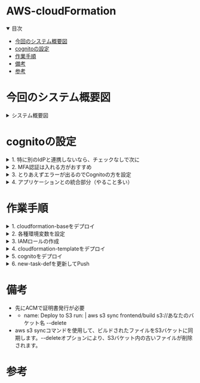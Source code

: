 # AWS-cloudFormation

<details open="open">
<summary>目次</summary>


- [今回のシステム概要図](#今回のシステム概要図)
- [cognitoの設定](#cognitoの設定)
- [作業手順](#作業手順)
- [備考](#備考)
- [参考](#参考)
</details>

# 今回のシステム概要図
<details>
<summary> システム概要図</summary>

下記をcloudformation-baseで立ち上げ
- vpc
- サブネット
- igw
- ngw
- githubActions用のAssumeロール

下記をcloudformation-template.ymlで立ち上げる
- ALB
- ALBのリスナー
- Route53でAレコード追加してALBにルーティング
- ターゲットグループ（taskで立ち上がるコンテナへルーティング）
- ECSクラスター
- ECSサービス
- ECS task (ECRのイメージを使用)
- IAMロール（ECSのtask定義で使用）
- ECRのリポジトリ
- ALB/ECS/RDSのセキュリティーグループ
- SecretsManager

</details>


# cognitoの設定

<details>
<summary> 1. 特に別のIdPと連携しないなら、チェックなしで次に</summary>

![](./assets/images/cognito1.png)

</details>

<details>
<summary> 2. MFA認証は入れる方がおすすめ</summary>

![](./assets/images/cognito2.png)

</details>

<details>
<summary> 3. とりあえずエラーが出るのでCognitoの方を設定</summary>

![](./assets/images/cognito3.png)

</details>

<details>
<summary> 4. アプリケーションとの統合部分（やること多い）</summary>

- ホストされた認証ページにチュックを入れて、springsecurityのauthorize-urlからアクセスできるCognitoドメインの作成
- 秘密クライエントにチェックを入れて、シークレットの生成
- コールバックURIの登録
- スコープをopenIDで設定（できるだけ少ない情報にしたかった）
- 実際に取れそうなPrincipalは下記の添付

![](./assets/images/cognito4.png)
![](./assets/images/cognito5.png)
![](./assets/images/cognito6.png)
![](./assets/images/cognito-principal.png)

</details>

# 作業手順

<details>
<summary> 1. cloudformation-baseをデプロイ</summary>

- リージョンの設定と、アクセスキーの情報だけ環境変数で必要

```zh
export AWS_DEFAULT_REGION=ap-northeast-1
```

</details>

<details>
<summary> 2. 各種環境変数を設定</summary>

- 実行ターミナルに下記の環境変数を設定

```zh
export AWS_DEFAULT_REGION=hogehoge
export GITHUB_ACCOUNT=hogehoge
export GITHUB_REPOSITORY=hogehoge
export VPC_ID=1で作成したやつ
export SUBNET_ID1=1で作成したやつ
export SUBNET_ID2=1で作成したやつ
export SUBNET_PRIVATE_ID1=1で作成したやつ
export SUBNET_PRIVATE_ID2=1で作成したやつ
export EXISTING_ECS_TASK_ROLE_ARN=hogehoge
export HOSTED_ZONE_ID=hogehoge
export DOMAIN_NAME=hogehoge
export ACM_CERTIFICATE_ARN=hogehoge
export ECR_IMAGE=hogehoge
export ECR_ENDPOINT=hogehoge
export ECR_REPOSITORY_NAME=hogehoge
export ECS_CLUSTER_NAME=hogehoge
export ECS_SERVICE_NAME=hogehoge
export TASK_DEFINITION_FAMILY=hogehoge
export CONTAINER_NAME=hogehoge
```

</details>

<details>
<summary> 3. IAMロールの作成</summary>

- cloudformation-iam-role.ymlをデプロイ

</details>

<details>
<summary> 4. cloudformation-templateをデプロイ</summary>

- cloudformation-templateをデプロイ

</details>

<details>
<summary> 5. cognitoをデプロイ</summary>

- cloudformation-cognito.ymlをデプロイ

</details>


<details>
<summary> 6. new-task-defを更新してPush</summary>

- new-task-defの更新。特に環境変数に気をつけて。AWS上でも必要なシークレットを追加してね。

</details>

# 備考

- 先にACMで証明書発行が必要
- - name: Deploy to S3
    run: |
    aws s3 sync frontend/build s3://あなたのバケット名 --delete
- aws s3 syncコマンドを使用して、ビルドされたファイルをS3バケットに同期します。--deleteオプションにより、S3バケット内の古いファイルが削除されます。



# 参考
